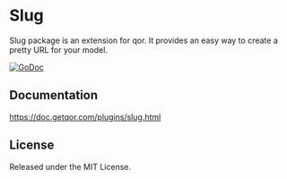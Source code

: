 # Slug

Slug package is an extension for qor. It provides an easy way to create a pretty URL for your model.

[![GoDoc](https://godoc.org/github.com/qor/slug?status.svg)](https://godoc.org/github.com/qor/slug)

## Documentation

<https://doc.getqor.com/plugins/slug.html>

## License

Released under the MIT License.
